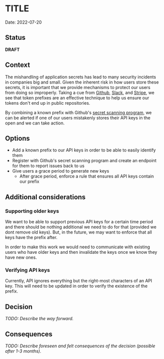 # TITLE

Date: 2022-07-20

## Status

**DRAFT**

## Context

The mishandling of application secrets has lead to many security incidents in companies big and small. Given the inherent risk in how users store these secrets, it is important that we provide mechanisms to protect our users from doing so improperly.  Taking a cue from [Github](https://github.blog/2021-04-05-behind-githubs-new-authentication-token-formats/), [Slack](https://api.slack.com/authentication/token-types), and [Stripe](https://stripe.com/docs/api/authentication), we see that token prefixes are an effective technique to help us ensure our tokens don't end up in public repositories.

By combining a known prefix with Github's [secret scanning program](https://docs.github.com/en/developers/overview/secret-scanning-partner-program), we can be alerted if one of our users mistakenly stores their API keys in the open and we can take action.

## Options

- Add a known prefix to our API keys in order to be able to easily identify them
- Register with Github's secret scanning program and create an endpoint for them to report issues back to us
- Give users a grace period to generate new keys
  - After grace period, enforce a rule that ensures all API keys contain our prefix

## Additional considerations

### Supporting older keys
We want to be able to support previous API keys for a certain time period and there should be nothing additional we need to do for that (provided we dont remove old keys). But, in the future, we may want to enforce that all keys have the prefix after.

In order to make this work we would need to communicate with existing users who have older keys and then invalidate the keys once we know they have new ones.

### Verifying API keys
Currently, API ignores everything but the right-most characters of an API key.  This will need to be updated in order to verify the existence of the prefix.


## Decision

_TODO: Describe the way forward._

## Consequences

_TODO: Describe foreseen and felt consequences of the decision (possible after 1-3 months)._
